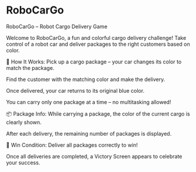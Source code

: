 # RoboCarGo
RoboCarGo – Robot Cargo Delivery Game

Welcome to RoboCarGo, a fun and colorful cargo delivery challenge!
Take control of a robot car and deliver packages to the right customers based on color.

🚗 How It Works:
Pick up a cargo package – your car changes its color to match the package.

Find the customer with the matching color and make the delivery.

Once delivered, your car returns to its original blue color.

You can carry only one package at a time – no multitasking allowed!

📦 Package Info:
While carrying a package, the color of the current cargo is clearly shown.

After each delivery, the remaining number of packages is displayed.

🏁 Win Condition:
Deliver all packages correctly to win!

Once all deliveries are completed, a Victory Screen appears to celebrate your success.